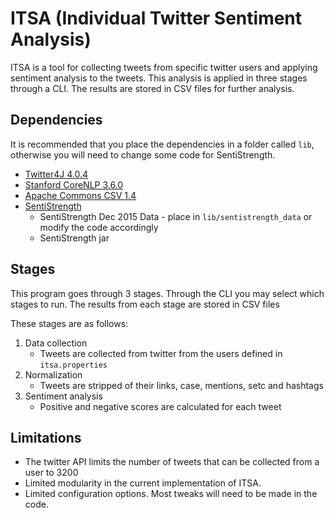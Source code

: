 # ITSA (Individual Twitter Sentiment Analysis)
ITSA is a tool for collecting tweets from specific twitter users and applying sentiment analysis to the tweets. This analysis is applied in three stages through a CLI. The results are stored in CSV files for further analysis.

## Dependencies
It is recommended that you place the dependencies in a folder called `lib`, otherwise you will need to change some code for SentiStrength.

* [Twitter4J 4.0.4](http://twitter4j.org/archive/twitter4j-4.0.4.zip)
* [Stanford CoreNLP 3.6.0](http://nlp.stanford.edu/software/stanford-corenlp-full-2015-12-09.zip)
* [Apache Commons CSV 1.4](https://commons.apache.org/proper/commons-csv/download_csv.cgi)
* [SentiStrength](http://sentistrength.wlv.ac.uk/)
	* SentiStrength Dec 2015 Data - place in `lib/sentistrength_data` or modify the code accordingly
	* SentiStrength jar

## Stages
This program goes through 3 stages. Through the CLI you may select which stages to run. The results from each stage are stored in CSV files

These stages are as follows:

1. Data collection
	* Tweets are collected from twitter from the users defined in `itsa.properties`
2. Normalization
	* Tweets are stripped of their links, case, mentions, setc and hashtags
3. Sentiment analysis
	* Positive and negative scores are calculated for each tweet

## Limitations
* The twitter API limits the number of tweets that can be collected from a user to 3200
* Limited modularity in the current implementation of ITSA.
* Limited configuration options. Most tweaks will need to be made in the code.
